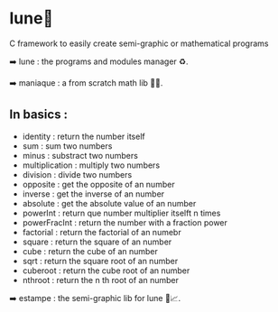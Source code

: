 # lune🌙
C framework to easily create semi-graphic or mathematical programs

➡️ lune : the programs and modules manager ♻️.

➡️ maniaque : a from scratch math lib 🔢✨.

## In basics :
- identity : return the number itself
- sum : sum two numbers
- minus : substract two numbers
- multiplication : multiply two numbers
- division : divide two numbers
- opposite : get the opposite of an number
- inverse : get the inverse of an number
- absolute : get the absolute value of an number
- powerInt : return que number multiplier itselft n times
- powerFracInt : return the number with a fraction power
- factorial : return the factorial of an numebr
- square : return the square of an number
- cube : return the cube of an number
- sqrt : return the square root of an number
- cuberoot : return the cube root of an number
- nthroot : return the n th root of an number

➡️ estampe : the semi-graphic lib for lune 📜📈.
